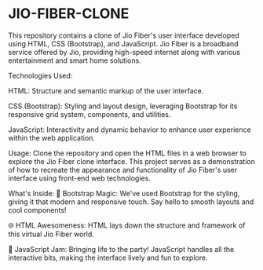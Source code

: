 # JIO-FIBER-CLONE
This repository contains a clone of Jio Fiber's user interface developed using HTML, CSS (Bootstrap), and JavaScript. Jio Fiber is a broadband service offered by Jio, providing high-speed internet along with various entertainment and smart home solutions.

Technologies Used:

HTML: Structure and semantic markup of the user interface.

CSS (Bootstrap): Styling and layout design, leveraging Bootstrap for its responsive grid system, components, and utilities.

JavaScript: Interactivity and dynamic behavior to enhance user experience within the web application.

Usage:
Clone the repository and open the HTML files in a web browser to explore the Jio Fiber clone interface. This project serves as a demonstration of how to recreate the appearance and functionality of Jio Fiber's user interface using front-end web technologies.

What's Inside:
🎨 Bootstrap Magic: We've used Bootstrap for the styling, giving it that modern and responsive touch. Say hello to smooth layouts and cool components!

🌐 HTML Awesomeness: HTML lays down the structure and framework of this virtual Jio Fiber world.

🚀 JavaScript Jam: Bringing life to the party! JavaScript handles all the interactive bits, making the interface lively and fun to explore.


